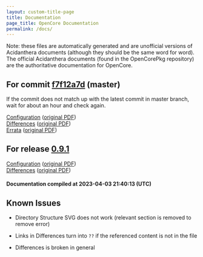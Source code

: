 ```yaml
---
layout: custom-title-page
title: Documentation
page_title: OpenCore Documentation
permalink: /docs/
---
```

Note: these files are automatically generated and are unofficial versions of Acidanthera documents (although they should be the same word for word). The official Acidanthera documents (found in the OpenCorePkg repository) are the authoritative documentation for OpenCore.

## For commit [f7f12a7d](https://github.com/acidanthera/OpenCorePkg/tree/f7f12a7d5a5343e71cc6fe9f02d9132eee855f65) (master)

If the commit does not match up with the latest commit in master branch, wait for about an hour and check again.

[Configuration](latest/Configuration.html) ([original PDF](https://github.com/acidanthera/OpenCorePkg/blob/f7f12a7d5a5343e71cc6fe9f02d9132eee855f65/Docs/Configuration.pdf))
<br>
[Differences](latest/Differences.html) ([original PDF](https://github.com/acidanthera/OpenCorePkg/blob/f7f12a7d5a5343e71cc6fe9f02d9132eee855f65/Docs/Differences/Differences.pdf))
<br>
[Errata](latest/Errata.html) ([original PDF](https://github.com/acidanthera/OpenCorePkg/blob/f7f12a7d5a5343e71cc6fe9f02d9132eee855f65/Docs/Errata/Errata.pdf))

## For release [0.9.1](https://github.com/acidanthera/OpenCorePkg/tree/0.9.1)

[Configuration](release/Configuration.html) ([original PDF](https://github.com/acidanthera/OpenCorePkg/blob/0.9.1/Docs/Configuration.pdf))
<br>
[Differences](release/Differences.html) ([original PDF](https://github.com/acidanthera/OpenCorePkg/blob/0.9.1/Docs/Differences/Differences.pdf))

#### Documentation compiled at 2023-04-03 21:40:13 (UTC)

## Known Issues

* Directory Structure SVG does not work (relevant section is removed to remove error)

* Links in Differences turn into `??` if the referenced content is not in the file

* Differences is broken in general
